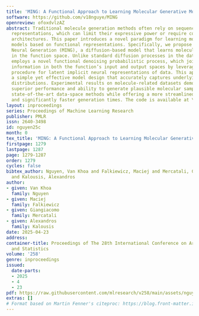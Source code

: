 ```yaml
---
title: 'MING: A Functional Approach to Learning Molecular Generative Models'
software: https://github.com/v18nguye/MING
openreview: ofoxdvlzAZ
abstract: Traditional molecule generation methods often rely on sequence- or graph-based
  representations, which can limit their expressive power or require complex permutation-equivariant
  architectures. This paper introduces a novel paradigm for learning molecule generative
  models based on functional representations. Specifically, we propose Molecular Implicit
  Neural Generation (MING), a diffusion-based model that learns molecular distributions
  in the function space. Unlike standard diffusion processes in the data space, MING
  employs a novel functional denoising probabilistic process, which jointly denoises
  information in both the function’s input and output spaces by leveraging an expectation-maximization
  procedure for latent implicit neural representations of data. This approach enables
  a simple yet effective model design that accurately captures underlying function
  distributions. Experimental results on molecule-related datasets demonstrate MING’s
  superior performance and ability to generate plausible molecular samples, surpassing
  state-of-the-art data-space methods while offering a more streamlined architecture
  and significantly faster generation times. The code is available at \url{https://github.com/v18nguye/MING.}
layout: inproceedings
series: Proceedings of Machine Learning Research
publisher: PMLR
issn: 2640-3498
id: nguyen25c
month: 0
tex_title: 'MING: A Functional Approach to Learning Molecular Generative Models'
firstpage: 1279
lastpage: 1287
page: 1279-1287
order: 1279
cycles: false
bibtex_author: Nguyen, Van Khoa and Falkiewicz, Maciej and Mercatali, Giangiacomo
  and Kalousis, Alexandros
author:
- given: Van Khoa
  family: Nguyen
- given: Maciej
  family: Falkiewicz
- given: Giangiacomo
  family: Mercatali
- given: Alexandros
  family: Kalousis
date: 2025-04-23
address:
container-title: Proceedings of The 28th International Conference on Artificial Intelligence
  and Statistics
volume: '258'
genre: inproceedings
issued:
  date-parts:
  - 2025
  - 4
  - 23
pdf: https://raw.githubusercontent.com/mlresearch/v258/main/assets/nguyen25c/nguyen25c.pdf
extras: []
# Format based on Martin Fenner's citeproc: https://blog.front-matter.io/posts/citeproc-yaml-for-bibliographies/
---
```

